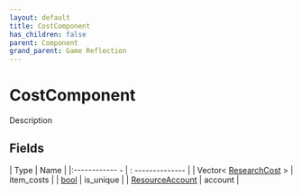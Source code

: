 ```yaml
---
layout: default
title: CostComponent
has_children: false
parent: Component
grand_parent: Game Reflection
---
```

# CostComponent
Description 

## Fields
| Type | Name |
|:------------ - | : -------------- |
| Vector< [ResearchCost](game-reflection/classes/research_cost.md) > | item_costs |
| [bool](game-reflection/components/bool.md) | is_unique |
| [ResourceAccount](game-reflection/classes/resource_account.md) | account |
